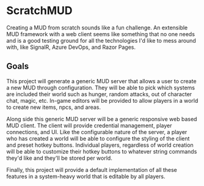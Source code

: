 # ScratchMUD
Creating a MUD from scratch sounds like a fun challenge.  An extensible MUD framework with a web client seems like something that no one needs and is a good testing ground for all the technologies I'd like to mess around with, like SignalR, Azure DevOps, and Razor Pages.

## Goals
This project will generate a generic MUD server that allows a user to create a new MUD through configuration.  They will be able to pick which systems are included their world such as hunger, random attacks, out of character chat, magic, etc.  In-game editors will be provided to allow players in a world to create new items, npcs, and areas.

Along side this generic MUD server will be a generic responsive web based MUD client.  The client will provide credential management, player connections, and UI.  Like the configurable nature of the server, a player who has created a world will be able to configure the styling of the client and preset hotkey buttons.  Individual players, regardless of world creation will be able to customize their hotkey buttons to whatever string commands they'd like and they'll be stored per world.

Finally, this project will provide a default implementation of all these features in a system-heavy world that is editable by all players.
